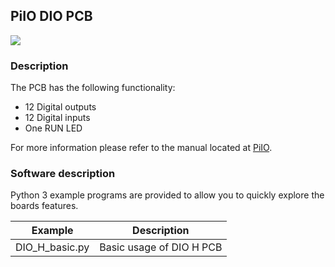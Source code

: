 ## PiIO DIO PCB

![](https://github.com/lawsonkeith/PiIO/raw/master/images/PiIO_DIO_H.jpg)

### Description
The PCB has the following functionality:

* 12 Digital outputs
* 12 Digital inputs
* One RUN LED

For more information please refer to the manual located at [PiIO](https://PiIO.co.uk).

### Software description
Python 3 example programs are provided to allow you to quickly explore the boards features.

Example | Description
--- | ---
DIO_H_basic.py | Basic usage of DIO H PCB


 

